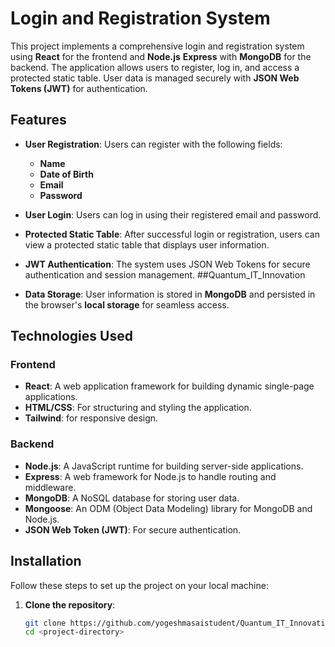 # Login and Registration System

This project implements a comprehensive login and registration system using **React** for the frontend and **Node.js** **Express** with **MongoDB** for the backend. The application allows users to register, log in, and access a protected static table. User data is managed securely with **JSON Web Tokens (JWT)** for authentication.


## Features

- **User Registration**: Users can register with the following fields:
  - **Name**
  - **Date of Birth**
  - **Email**
  - **Password**
  
- **User Login**: Users can log in using their registered email and password.
  
- **Protected Static Table**: After successful login or registration, users can view a protected static table that displays user information.
  
- **JWT Authentication**: The system uses JSON Web Tokens for secure authentication and session management.
  ##Quantum_IT_Innovation

- **Data Storage**: User information is stored in **MongoDB** and persisted in the browser's **local storage** for seamless access.

## Technologies Used

### Frontend
- **React**: A web application framework for building dynamic single-page applications.
- **HTML/CSS**: For structuring and styling the application.
- **Tailwind**:  for responsive design.

### Backend
- **Node.js**: A JavaScript runtime for building server-side applications.
- **Express**: A web framework for Node.js to handle routing and middleware.
- **MongoDB**: A NoSQL database for storing user data.
- **Mongoose**: An ODM (Object Data Modeling) library for MongoDB and Node.js.
- **JSON Web Token (JWT)**: For secure authentication.

## Installation

Follow these steps to set up the project on your local machine:

1. **Clone the repository**:

   ```bash
   git clone https://github.com/yogeshmasaistudent/Quantum_IT_Innovation.git
   cd <project-directory>
